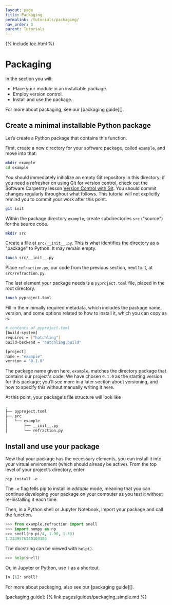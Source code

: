 ```yaml
---
layout: page
title: Packaging
permalink: /tutorials/packaging/
nav_order: 3
parent: Tutorials
---
```


{% include toc.html %}

# Packaging

In the section you will:

- Place your module in an installable package.
- Employ version control.
- Install and use the package.

For more about packaging, see our [packaging guide][].

## Create a minimal installable Python package

Let’s create a Python package that contains this function.

First, create a new directory for your software package, called `example`, and
move into that:

```bash
mkdir example
cd example
```

You should immediately initialize an empty Git repository in this directory; if
you need a refresher on using Git for version control, check out the Software
Carpentry lesson [Version Control with Git][]. You should commit changes
regularly throughout what follows. This tutorial will not explicitly remind you
to commit your work after this point.

```bash
git init
```

Within the package directory `example`, create subdirectories `src` ("source")
for the source code.

```bash
mkdir src
```

Create a file at `src/__init__.py`. This is what identifies the directory as a
"package" to Python. It may remain empty.

```bash
touch src/__init__.py
```

Place `refraction.py`, our code from the previous section, next to it, at
`src/refraction.py`.

The last element your package needs is a `pyproject.toml` file, placed in the
root directory.

```bash
touch pyproject.toml
```

Fill in the minimally required metadata, which includes the package name,
version, and some options related to how to install it, which you can copy as
is.

```bash
# contents of pyproject.toml
[build-system]
requires = ["hatchling"]
build-backend = "hatchling.build"

[project]
name = "example"
version = "0.1.0"
```

The package name given here, `example`, matches the directory package that
contains our project's code. We have chosen `0.1.0` as the starting version for
this package; you’ll see more in a later section about versioning, and how to
specify this without manually writing it here.

At this point, your package's file structure will look like

```bash
.
├── pyproject.toml
├── src
│   └── example
│       ├── __init__.py
│       └── refraction.py
```

## Install and use your package

Now that your package has the necessary elements, you can install it into your
virtual environment (which should already be active). From the top level of your
project’s directory, enter

```
pip install -e .
```

The `-e` flag tells pip to install in _editable_ mode, meaning that you can
continue developing your package on your computer as you test it without
re-installing it each time.

Then, in a Python shell or Jupyter Notebook, import your package and call the
function.

```py
>>> from example.refraction import snell
>>> import numpy as np
>>> snell(np.pi/4, 1.00, 1.33)
1.2239576240104186
```

The docstring can be viewed with `help()`.

```py
>>> help(snell)
```

Or, in Jupyter or Python, use `?` as a shortcut.

```py
In [1]: snell?
```

For more about packaging, also see our [packaging guide][].

<!-- prettier-ignore-start -->

[version control with git]: https://swcarpentry.github.io/git-novice/
[packaging guide]: {% link pages/guides/packaging_simple.md %}

<!-- prettier-ignore-end -->

